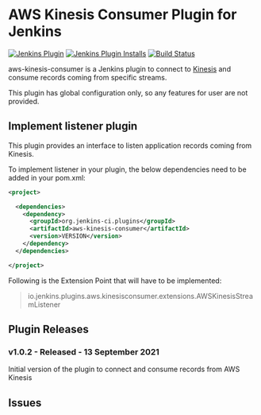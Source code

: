 AWS Kinesis Consumer Plugin for Jenkins
=======================================================

[![Jenkins Plugin](https://img.shields.io/jenkins/plugin/v/aws-kinesis-consumer.svg)](https://plugins.jenkins.io/gerrit-code-review)
[![Jenkins Plugin Installs](https://img.shields.io/jenkins/plugin/i/gerrit-code-review.svg?color=blue)](https://plugins.jenkins.io/gerrit-code-review)
[![Build Status](https://ci.jenkins.io/buildStatus/icon?job=Plugins/aws-kinesis-consumer-plugin/master)](https://ci.jenkins.io/job/Plugins/job/aws-kinesis-consumer-plugin/job/master/)

aws-kinesis-consumer is a Jenkins plugin to connect to [Kinesis](https://aws.amazon.com/kinesis/) and consume
records coming from specific streams.

This plugin has global configuration only, so any features for user are not provided.

Implement listener plugin
------------------------

This plugin provides an interface to listen application records coming from
Kinesis.

To implement listener in your plugin, the below dependencies need to be added in
your pom.xml:

```xml
<project>

  <dependencies>
    <dependency>
      <groupId>org.jenkins-ci.plugins</groupId>
      <artifactId>aws-kinesis-consumer</artifactId>
      <version>VERSION</version>
    </dependency>
  </dependencies>

</project>
```

Following is the Extension Point that will have to be implemented:

> io.jenkins.plugins.aws.kinesisconsumer.extensions.AWSKinesisStreamListener

Plugin Releases
---

### v1.0.2 - Released - 13 September 2021

Initial version of the plugin to connect and consume records from AWS Kinesis

Issues
---

